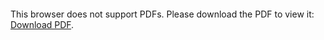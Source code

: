 <object data="christ-in-song/CIS1908pdfs/558.pdf" type="application/pdf" width="100%" height="1024px">
    <embed src="christ-in-song/CIS1908pdfs/558.pdf">
        <p>This browser does not support PDFs. Please download the PDF to view it: <a href="christ-in-song/CIS1908pdfs/558.pdf">Download PDF</a>.</p>
    </embed>
</object>
